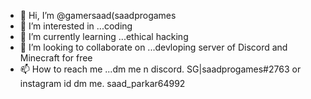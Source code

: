 - 👋 Hi, I’m @gamersaad(saadprogames
- 👀 I’m interested in ...coding 
- 🌱 I’m currently learning ...ethical hacking 
- 💞️ I’m looking to collaborate on ...devloping server of Discord and Minecraft for free 
- 📫 How to reach me ...dm me n discord.  SG|saadprogames#2763 or instagram id dm me.  saad_parkar64992

<!---
gamersaad/gamersaad is a ✨ special ✨ repository because its `README.md` (this file) appears on your GitHub profile.
You can click the Preview link to take a look at your changes.
--->

